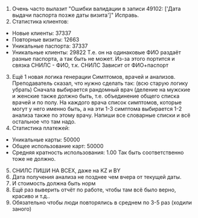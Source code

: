 1. Очень часто вылазит "Ошибки валидации в записи 49102: ['Дата выдачи паспорта позже даты визита']"
Исправь.
2. Статистика клиентов:
- Новые клиенты: 37337
- Повторные визиты: 12663
- Уникальные паспорта: 37337
- Уникальные клиенты: 29822
Т.е. он на одинаковые ФИО раздаёт разные паспорта, а так быть не может. Из-за этого портится и связка СНИЛС - ФИО, т.к. СНИЛС Зависит от ФИО+паспорт
3. Ещё 1 новая логика генерации Симптомов, врачей и анализов. Преподаватель сказал, что нужно сделать так: (всю старую логику убрать)
Сначала выбирается рандомный врач (деление на мужские и женские также должно быть, т.е. объединение общего списка врачей и по полу. На каждого врача список симптомов, которые могут у него именно быть, а на эти 1-3 симптома выбирается 1-2 анализа также по этому врачу. 
Напиши все словарные списки и всё остальное что там надо.
4. Статистика платежей:
- Уникальные карты: 50000
- Общее использование карт: 50000
- Средняя кратность использования: 1.00
Так быть соответственно тоже не должно.
5. СНИЛС ПИШИ НА ВСЕХ, даже на KZ и BY
6. Дата получения анализа не позднее чем вчера от текущей даты.
7. И стоимость должна быть норм
8. Ещё раз выверить отчёт по работе, чтобы там всё было верно, красиво и т.д..
9. Обязательно чтобы люди повторялись в среднем по 3-5 раз (ходили заного)